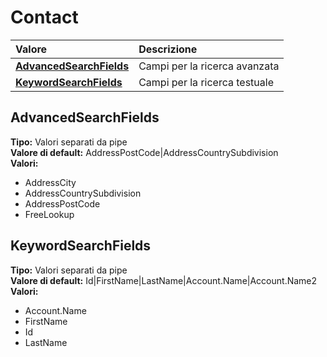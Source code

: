 # Contact

| Valore | Descrizione |
| :--- | :--- |
| [**AdvancedSearchFields**](contact.md#advancedsearchfields) | Campi per la ricerca avanzata |
| [**KeywordSearchFields**](contact.md#keywordsearchfields) | Campi per la ricerca testuale |

## AdvancedSearchFields

**Tipo:** Valori separati da pipe  
**Valore di default:** AddressPostCode\|AddressCountrySubdivision  
**Valori:**

* AddressCity
* AddressCountrySubdivision
* AddressPostCode
* FreeLookup

## KeywordSearchFields

**Tipo:** Valori separati da pipe  
**Valore di default:** Id\|FirstName\|LastName\|Account.Name\|Account.Name2  
**Valori:**

* Account.Name
* FirstName
* Id
* LastName


